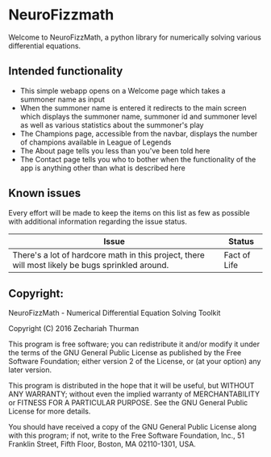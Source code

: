 # NeuroFizzmath

Welcome to NeuroFizzMath, a python library for numerically solving various differential equations.

## Intended functionality
* This simple webapp opens on a Welcome page which takes a summoner name as input
* When the summoner name is entered it redirects to the main screen which displays the summoner name, summoner id and summoner level 
as well as various statistics about the summoner's play
* The Champions page, accessible from the navbar, displays the number of champions available in League of Legends
* The About page tells you less than you've been told here
* The Contact page tells you who to bother when the functionality of the app is anything other than what is described here

## Known issues
Every effort will be made to keep the items on this list as few as possible with additional information regarding the issue status.

Issue | Status
------------ | -------------
There's a lot of hardcore math in this project, there will most likely be bugs sprinkled around. | Fact of Life

## Copyright:

NeuroFizzMath - Numerical Differential Equation Solving Toolkit

Copyright (C) 2016  Zechariah Thurman

This program is free software; you can redistribute it and/or
modify it under the terms of the GNU General Public License
as published by the Free Software Foundation; either version 2
of the License, or (at your option) any later version.

This program is distributed in the hope that it will be useful,
but WITHOUT ANY WARRANTY; without even the implied warranty of
MERCHANTABILITY or FITNESS FOR A PARTICULAR PURPOSE.  See the
GNU General Public License for more details.

You should have received a copy of the GNU General Public License
along with this program; if not, write to the Free Software
Foundation, Inc., 51 Franklin Street, Fifth Floor, Boston, MA  02110-1301, USA.